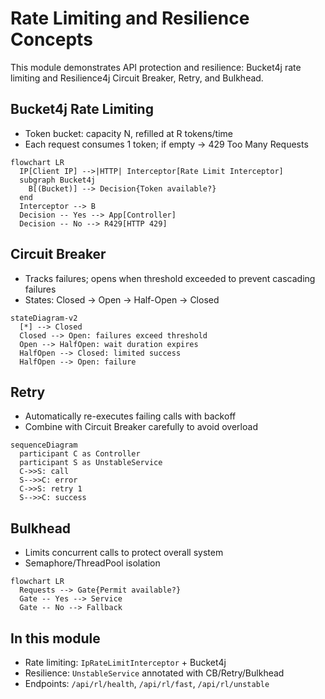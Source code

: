 # Rate Limiting and Resilience Concepts

This module demonstrates API protection and resilience: Bucket4j rate limiting and Resilience4j Circuit Breaker, Retry, and Bulkhead.

## Bucket4j Rate Limiting

- Token bucket: capacity N, refilled at R tokens/time
- Each request consumes 1 token; if empty → 429 Too Many Requests

```mermaid
flowchart LR
  IP[Client IP] -->|HTTP| Interceptor[Rate Limit Interceptor]
  subgraph Bucket4j
    B[(Bucket)] --> Decision{Token available?}
  end
  Interceptor --> B
  Decision -- Yes --> App[Controller]
  Decision -- No --> R429[HTTP 429]
```

## Circuit Breaker

- Tracks failures; opens when threshold exceeded to prevent cascading failures
- States: Closed → Open → Half-Open → Closed

```mermaid
stateDiagram-v2
  [*] --> Closed
  Closed --> Open: failures exceed threshold
  Open --> HalfOpen: wait duration expires
  HalfOpen --> Closed: limited success
  HalfOpen --> Open: failure
```

## Retry

- Automatically re-executes failing calls with backoff
- Combine with Circuit Breaker carefully to avoid overload

```mermaid
sequenceDiagram
  participant C as Controller
  participant S as UnstableService
  C->>S: call
  S-->>C: error
  C->>S: retry 1
  S-->>C: success
```

## Bulkhead

- Limits concurrent calls to protect overall system
- Semaphore/ThreadPool isolation

```mermaid
flowchart LR
  Requests --> Gate{Permit available?}
  Gate -- Yes --> Service
  Gate -- No --> Fallback
```

## In this module

- Rate limiting: `IpRateLimitInterceptor` + Bucket4j
- Resilience: `UnstableService` annotated with CB/Retry/Bulkhead
- Endpoints: `/api/rl/health`, `/api/rl/fast`, `/api/rl/unstable`
